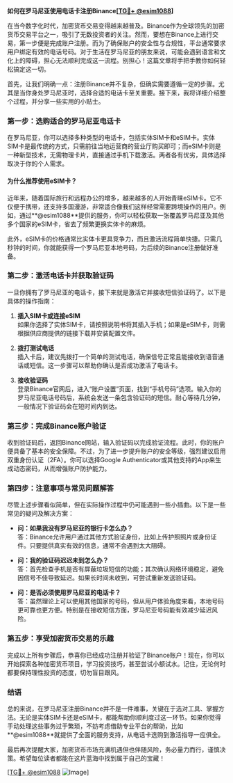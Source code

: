 **如何在罗马尼亚使用电话卡注册Binance[[TG💪+ @esim1088](https://t.me/s/esim1088)]**

在当今数字化时代，加密货币交易变得越来越普及。Binance作为全球领先的加密货币交易平台之一，吸引了无数投资者的关注。然而，要想在Binance上进行交易，第一步便是完成账户注册。而为了确保账户的安全性与合规性，平台通常要求用户绑定有效的电话号码。对于生活在罗马尼亚的朋友来说，可能会遇到语言和文化上的障碍，担心无法顺利完成这一流程。别担心！这篇文章将手把手教你如何轻松搞定这一切。

首先，让我们明确一点：注册Binance并不复杂，但确实需要遵循一定的步骤。尤其是当你身处罗马尼亚时，选择合适的电话卡至关重要。接下来，我将详细介绍整个过程，并分享一些实用的小贴士。

### **第一步：选购适合的罗马尼亚电话卡**

在罗马尼亚，你可以选择多种类型的电话卡，包括实体SIM卡和eSIM卡。实体SIM卡是最传统的方式，只需前往当地运营商的营业厅购买即可；而eSIM卡则是一种新型技术，无需物理卡片，直接通过手机下载激活。两者各有优劣，具体选择取决于你的个人需求。

#### **为什么推荐使用eSIM卡？**
近年来，随着国际旅行和远程办公的增多，越来越多的人开始青睐eSIM卡。它不仅便于携带，还支持多国漫游，非常适合像我们这样经常需要跨境操作的用户。例如，通过**@esim1088**提供的服务，你可以轻松获取一张覆盖罗马尼亚及其他多个国家的eSIM卡，省去了频繁更换实体卡的麻烦。

此外，eSIM卡的价格通常比实体卡更具竞争力，而且激活流程简单快捷。只需几秒钟的时间，你就能获得一个罗马尼亚本地号码，为后续的Binance注册做好准备。

### **第二步：激活电话卡并获取验证码**

一旦你拥有了罗马尼亚的电话卡，接下来就是激活它并接收短信验证码了。以下是具体的操作指南：

1. **插入SIM卡或连接eSIM**  
   如果你选择了实体SIM卡，请按照说明书将其插入手机；如果是eSIM卡，则需根据供应商提供的链接下载并安装配置文件。

2. **拨打测试电话**  
   插入卡后，建议先拨打一个简单的测试电话，确保信号正常且能接收到语音通话或短信。这一步骤可以帮助你确认是否成功激活了电话卡。

3. **接收验证码**  
   登录Binance官网后，进入“账户设置”页面，找到“手机号码”选项。输入你的罗马尼亚电话号码后，系统会发送一条包含验证码的短信。耐心等待几分钟，一般情况下验证码会在短时间内到达。

### **第三步：完成Binance账户验证**

收到验证码后，返回Binance网站，输入验证码以完成验证流程。此时，你的账户便具备了基本的安全保障。不过，为了进一步提升账户的安全等级，强烈建议启用双重身份认证（2FA）。你可以选择Google Authenticator或其他支持的App来生成动态密码，从而增强账户防护能力。

### **第四步：注意事项与常见问题解答**

尽管上述步骤看似简单，但在实际操作过程中仍可能遇到一些小插曲。以下是一些常见的疑问及解决方案：

- **问：如果我没有罗马尼亚的银行卡怎么办？**  
  答：Binance允许用户通过其他方式验证身份，比如上传护照照片或身份证件。只要提供真实有效的信息，通常不会遇到太大阻碍。

- **问：我的验证码迟迟未到怎么办？**  
  答：首先检查手机是否有屏蔽垃圾短信的功能；其次确认网络环境稳定，避免因信号不佳导致延迟。如果长时间未收到，可尝试重新发送验证码。

- **问：是否必须使用罗马尼亚的电话卡？**  
  答：虽然理论上可以使用其他国家的号码，但从用户体验角度来看，本地号码更可靠也更方便。特别是在接收短信方面，罗马尼亚号码能有效减少延迟风险。

### **第五步：享受加密货币交易的乐趣**

完成以上所有步骤后，恭喜你已经成功注册并验证了Binance账户！现在，你可以开始探索各种加密货币项目，学习投资技巧，甚至尝试小额试水。记住，无论何时都要保持理性投资的态度，切勿盲目跟风。

### **结语**

总的来说，在罗马尼亚注册Binance并不是一件难事，关键在于选对工具、掌握方法。无论是实体SIM卡还是eSIM卡，都能帮助你顺利度过这一环节。如果你觉得手动处理这些事务过于繁琐，不妨考虑借助专业平台的帮助，比如**@esim1088**就提供了全面的服务支持，从电话卡选购到激活指导一应俱全。

最后再次提醒大家，加密货币市场充满机遇但也伴随风险，务必量力而行，谨慎决策。希望每位读者都能在这片蓝海中找到属于自己的宝藏！

[[TG💪+ @esim1088](https://t.me/s/esim1088) ![Image](https://i.postimg.cc/4NQfJmqS/Snipaste-2025-05-13-00-14-12.png)]